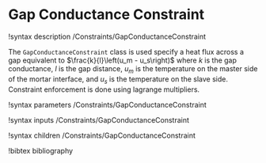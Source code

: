 # Gap Conductance Constraint

!syntax description /Constraints/GapConductanceConstraint

The `GapConductanceConstraint` class is used specify a heat flux across a gap
equivalent to $\frac{k}{l}\left(u_m - u_s\right)$ where $k$ is the gap
conductance, $l$ is the gap distance, $u_m$ is the temperature on the master
side of the mortar interface, and $u_s$ is the temperature on the slave
side. Constraint enforcement is done using lagrange multipliers.

!syntax parameters /Constraints/GapConductanceConstraint

!syntax inputs /Constraints/GapConductanceConstraint

!syntax children /Constraints/GapConductanceConstraint

!bibtex bibliography
